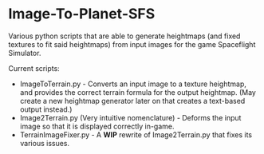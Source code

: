# Image-To-Planet-SFS
 Various python scripts that are able to generate heightmaps (and fixed textures to fit said heightmaps) from input images for the game Spaceflight Simulator.
 
 Current scripts:
 - ImageToTerrain.py - Converts an input image to a texture heightmap, and provides the correct terrain formula for the output heightmap. (May create a new heightmap generator later on that creates a text-based output instead.)
 - Image2Terrain.py (Very intuitive nomenclature) - Deforms the input image so that it is displayed correctly in-game.
 - TerrainImageFixer.py - A **WIP** rewrite of Image2Terrain.py that fixes its various issues.
